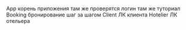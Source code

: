 App
  корень приложения
  там же проверятся логин 
  там же туториал
Booking 
  бронирование шаг за шагом
Client
  ЛК клиента
Hotelier
  ЛК отельера